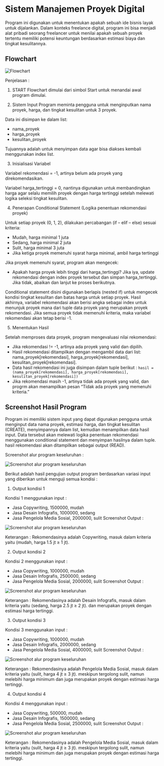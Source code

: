
# Sistem Manajemen Proyek Digital

Program ini digunakan untuk menentukan apakah sebuah ide bisnis layak untuk dijalankan. Dalam konteks freelance digital, program ini bisa menjadi alat pribadi seorang freelancer untuk menilai apakah sebuah proyek tertentu memiliki potensi keuntungan berdasarkan estimasi biaya dan tingkat kesulitannya.

## Flowchart

![Flowchart](https://github.com/sitinursinta044-design/Mini_project_1_DDP/blob/main/file/flowchart.jpg)

Penjelasan : 
1. START
Flowchart dimulai dari simbol Start untuk menandai awal program dimulai.

2. Sistem Input
Program meminta pengguna untuk menginputkan nama proyek, harga, dan tingkat kesulitan untuk 3 proyek.

Data ini disimpan ke dalam list:
- nama_proyek
- harga_proyek
- kesulitan_proyek

Tujuannya adalah untuk menyimpan data agar bisa diakses kembali menggunakan index list.

3. Inisialisasi Variabel

Variabel rekomendasi = -1, artinya belum ada proyek yang direkomendasikan.

Variabel harga_tertinggi = 0, nantinya digunakan untuk membandingkan harga agar selalu memilih proyek dengan harga tertinggi setelah melewati logika seleksi tingkat kesulitan.

4. Penerapan Conditional Statement (Logika penentuan rekomendasi proyek)

Untuk setiap proyek (0, 1, 2), dilakukan percabangan (if – elif – else) sesuai kriteria:

- Mudah, harga minimal 1 juta
- Sedang, harga minimal 2 juta
- Sulit, harga minimal 3 juta
- Jika ketiga proyek memenuhi syarat harga minimal, ambil harga tertinggi

Jika proyek memenuhi syarat, program akan mengecek:
- Apakah harga proyek lebih tinggi dari harga_tertinggi?
Jika iya, update rekomendasi dengan index proyek tersebut dan simpan harga_tertinggi.
Jika tidak, abaikan dan lanjut ke proses berikutnya.

Conditional statement disini digunakan berlapis (nested if) untuk mengecek kondisi tingkat kesulitan dan batas harga untuk setiap proyek.
Hasil akhirnya, variabel rekomendasi akan berisi angka sebagai index untuk menunjuk proyek mana dari tuple data proyek yang merupakan proyek rekomendasi. Jika semua proyek tidak memenuhi kriteria, maka variabel rekomendasi akan tetap berisi -1.

5. Menentukan Hasil

Setelah memproses data proyek, program mengevaluasi nilai rekomendasi:
- Jika rekomendasi != -1, artinya ada proyek yang valid dan dipilih.
- Hasil rekomendasi ditampilkan dengan mengambil data dari list:
nama_proyek[rekomendasi], harga_proyek[rekomendasi], kesulitan_proyek[rekomendasi].
- Data hasil rekomendasi ini juga disimpan dalam tuple berikut :
    `hasil = (nama_proyek[rekomendasi], harga_proyek[rekomendasi], kesulitan_proyek[rekomendasi])`
- Jika rekomendasi masih -1, artinya tidak ada proyek yang valid, dan progrm akan menampilkan pesan “Tidak ada proyek yang memenuhi kriteria.”

## Screenshot Hasil Program

Program ini memiliki sistem input yang dapat digunakan pengguna untuk menginput data nama proyek, estimasi harga, dan tingkat kesulitan (CREATE), menyimpannya dalam list, kemudian menampilkan data hasil input. Data tersebut akan melewati logika penentuan rekomendasi menggunakan conditional statement dan menyimpan hasilnya dalam tuple. hasil rekomendasi akan ditampilkan sebagai output (READ). 

Screenshot alur program keseluruhan : 

![Screenshot alur program keseluruhan](https://github.com/sitinursinta044-design/Mini_project_1_DDP/blob/main/file/input.png)

Berikut adalah hasil pengujian output program berdasarkan variasi input yang diberikan untuk menguji semua kondisi : 

1. Output kondisi 1
   
Kondisi 1 menggunakan input : 
- Jasa Copywriting, 1500000, mudah
- Jasa Desain Infografis, 1000000, sedang
- Jasa Pengelola Media Sosial, 2000000, sulit
Screenshot Output : 

![Screenshot alur program keseluruhan](https://github.com/sitinursinta044-design/Mini_project_1_DDP/blob/main/file/output_case_1.png)

Keterangan : 
Rekomendasinya adalah Copywriting, masuk dalam kriteria yaitu (mudah, harga 1.5 jt ≥ 1 jt).

2. Output kondisi 2
   
Kondisi 2 menggunakan input : 
- Jasa Copywriting, 1000000, mudah
- Jasa Desain Infografis, 2500000, sedang
- Jasa Pengelola Media Sosial, 2000000, sulit
Screenshot Output : 

![Screenshot alur program keseluruhan](https://github.com/sitinursinta044-design/Mini_project_1_DDP/blob/main/file/output_case_2.png)

Keterangan : 
Rekomendasinya adalah Desain Infografis, masuk dalam kriteria yaitu (sedang, harga 2.5 jt ≥ 2 jt). dan merupakan proyek dengan estimasi harga tertinggi.

3. Output kondisi 3
   
Kondisi 3 menggunakan input : 
- Jasa Copywriting, 1000000, mudah
- Jasa Desain Infografis, 2000000, sedang
- Jasa Pengelola Media Sosial, 4000000, sulit
Screenshot Output : 

![Screenshot alur program keseluruhan](https://github.com/sitinursinta044-design/Mini_project_1_DDP/blob/main/file/output_case_3.png)

Keterangan : 
Rekomendasinya adalah Pengelola Media Sosial, masuk dalam kriteria yaitu (sulit, harga 4 jt ≥ 3 jt). meskipun tergolong sulit, namun melebihi harga minimum dan juga merupakan proyek dengan estimasi harga tertinggi.

4. Output kondisi 4
   
Kondisi 4 menggunakan input : 
- Jasa Copywriting, 500000, mudah
- Jasa Desain Infografis, 1500000, sedang
- Jasa Pengelola Media Sosial, 2500000, sulit
Screenshot Output : 

![Screenshot alur program keseluruhan](https://github.com/sitinursinta044-design/Mini_project_1_DDP/blob/main/file/output_case_4.png)

Keterangan : 
Rekomendasinya adalah Pengelola Media Sosial, masuk dalam kriteria yaitu (sulit, harga 4 jt ≥ 3 jt). meskipun tergolong sulit, namun melebihi harga minimum dan juga merupakan proyek dengan estimasi harga tertinggi.



